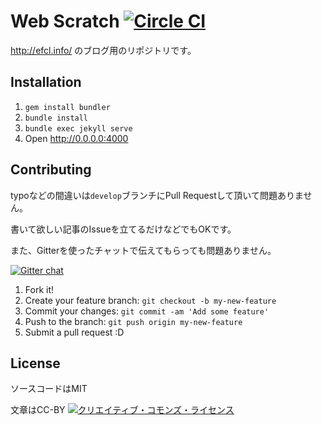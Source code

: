 # Web Scratch [![Circle CI](https://circleci.com/gh/efcl/efcl.github.io/tree/develop.svg?style=svg)](https://circleci.com/gh/efcl/efcl.github.io/tree/develop)

http://efcl.info/ のブログ用のリポジトリです。

## Installation

1. `gem install bundler`
2. `bundle install`
3. `bundle exec jekyll serve`
4. Open http://0.0.0.0:4000

## Contributing

typoなどの間違いは`develop`ブランチにPull Requestして頂いて問題ありません。

書いて欲しい記事のIssueを立てるだけなどでもOKです。

また、Gitterを使ったチャットで伝えてもらっても問題ありません。

[![Gitter chat](https://badges.gitter.im/efcl/efcl.github.io.png)](https://gitter.im/efcl/efcl.github.io)

1. Fork it!
2. Create your feature branch: `git checkout -b my-new-feature`
3. Commit your changes: `git commit -am 'Add some feature'`
4. Push to the branch: `git push origin my-new-feature`
5. Submit a pull request :D

## License

ソースコードはMIT

文章はCC-BY <a rel="license" href="http://creativecommons.org/licenses/by/4.0/"><img alt="クリエイティブ・コモンズ・ライセンス" style="border-width:0" src="https://i.creativecommons.org/l/by/4.0/88x31.png" /></a>